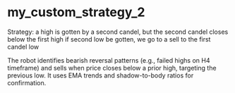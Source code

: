 # my_custom_strategy_2
Strategy: a high is gotten by a second candel, but the second candel closes below the first high if second low be gotten, we go to a sell to the first candel low

The robot identifies bearish reversal patterns (e.g., failed highs on H4 timeframe) and sells when price closes below a prior high, targeting the previous low. It uses EMA trends and shadow-to-body ratios for confirmation.
